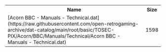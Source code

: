 <table>
<tr><th>Name</th><th>Size</th></tr>
<tr><td>
[Acorn BBC - Manuals - Technical.dat](https://raw.githubusercontent.com/open-retrogaming-archive/dat-catalog/main/root/basic/TOSEC-PIX/Acorn/BBC/Manuals/Technical/Acorn BBC - Manuals - Technical.dat)
</td><td>1598</td></tr>
</table>
